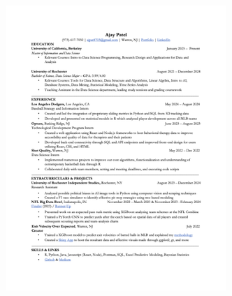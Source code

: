 <div style="text-align: center;">
    <img src="/ajay_patel-resume.png" alt="Ajay Patel's Resume" width="600">
</div>
